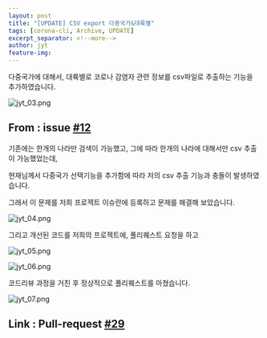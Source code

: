 ```yaml
---
layout: post
title: "[UPDATE] CSV export 다중국가&대륙별"
tags: [corona-cli, Archive, UPDATE]
excerpt_separator: <!--more-->
author: jyt
feature-img: 
---
```


다중국가에 대해서, 대륙별로 코로나 감염자 관련 정보를 csv파일로 추출하는 기능을 추가하였습니다.

<!--more-->

![jyt_03.png](/2020-2-OSS-2/assets/img/jyt_03.png)

## From : issue [#12](https://github.com/20-2-SKKU-OSS/2020-2-OSS-2/issues/12)

기존에는 한개의 나라만 검색이 가능했고, 그에 따라 한개의 나라에 대해서만 csv 추출이 가능했었는데,

현재님께서 다중국가 선택기능을 추가함에 따라 저의 csv 추출 기능과 충돌이 발생하였습니다.

그래서 이 문제를 저희 프로젝트 이슈란에 등록하고 문제를 해결해 보았습니다.

![jyt_04.png](/2020-2-OSS-2/assets/img/jyt_04.png)

그리고 개선된 코드를 저희의 프로젝트에, 풀리퀘스트 요청을 하고

![jyt_05.png](/2020-2-OSS-2/assets/img/jyt_04.png)

![jyt_06.png](/2020-2-OSS-2/assets/img/jyt_04.png)

코드리뷰 과정을 거친 후 정상적으로 풀리퀘스트를 마쳤습니다.

![jyt_07.png](/2020-2-OSS-2/assets/img/jyt_07.png)

## Link : Pull-request [#29](https://github.com/20-2-SKKU-OSS/2020-2-OSS-2/pull/29)
